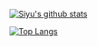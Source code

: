 
[![Siyu's github stats](https://github-readme-stats-omega-beryl.vercel.app/api?username=siyu6974&hide_rank=true&count_private=true&show_icons=true&theme=tokyonight)](https://github.com/anuraghazra/github-readme-stats)

[![Top Langs](https://github-readme-stats-omega-beryl.vercel.app/api/top-langs/?username=siyu6974&exclude_repo=cosmostation&layout=compact&size_weight=0.2&count_weight=0.8&langs_count=8)](https://github.com/anuraghazra/github-readme-stats)
